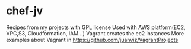 chef-jv
=======

Recipes from my projects with GPL license
Used with AWS platform(EC2, VPC,S3, Cloudformation, IAM...)
Vagrant creates the ec2 instances
More examples about Vagrant in https://github.com/juanviz/VagrantProjects

